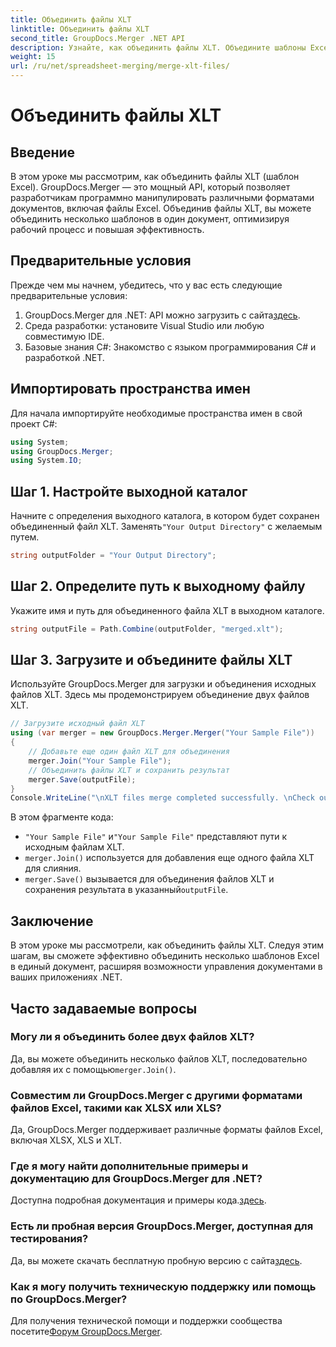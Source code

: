 ```yaml
---
title: Объединить файлы XLT
linktitle: Объединить файлы XLT
second_title: GroupDocs.Merger .NET API
description: Узнайте, как объединить файлы XLT. Объедините шаблоны Excel программно на C# с помощью этого пошагового руководства.
weight: 15
url: /ru/net/spreadsheet-merging/merge-xlt-files/
---
```


# Объединить файлы XLT

## Введение
В этом уроке мы рассмотрим, как объединить файлы XLT (шаблон Excel). GroupDocs.Merger — это мощный API, который позволяет разработчикам программно манипулировать различными форматами документов, включая файлы Excel. Объединив файлы XLT, вы можете объединить несколько шаблонов в один документ, оптимизируя рабочий процесс и повышая эффективность.
## Предварительные условия
Прежде чем мы начнем, убедитесь, что у вас есть следующие предварительные условия:
1.  GroupDocs.Merger для .NET: API можно загрузить с сайта[здесь](https://releases.groupdocs.com/merger/net/).
2. Среда разработки: установите Visual Studio или любую совместимую IDE.
3. Базовые знания C#: Знакомство с языком программирования C# и разработкой .NET.

## Импортировать пространства имен
Для начала импортируйте необходимые пространства имен в свой проект C#:
```csharp
using System; 
using GroupDocs.Merger;
using System.IO;
```
## Шаг 1. Настройте выходной каталог
 Начните с определения выходного каталога, в котором будет сохранен объединенный файл XLT. Заменять`"Your Output Directory"` с желаемым путем.
```csharp
string outputFolder = "Your Output Directory";
```
## Шаг 2. Определите путь к выходному файлу
Укажите имя и путь для объединенного файла XLT в выходном каталоге.
```csharp
string outputFile = Path.Combine(outputFolder, "merged.xlt");
```
## Шаг 3. Загрузите и объедините файлы XLT
Используйте GroupDocs.Merger для загрузки и объединения исходных файлов XLT. Здесь мы продемонстрируем объединение двух файлов XLT.
```csharp
// Загрузите исходный файл XLT
using (var merger = new GroupDocs.Merger.Merger("Your Sample File"))
{
    // Добавьте еще один файл XLT для объединения
    merger.Join("Your Sample File");
    // Объединить файлы XLT и сохранить результат
    merger.Save(outputFile);
}
Console.WriteLine("\nXLT files merge completed successfully. \nCheck output in {0}", outputFolder);
```
В этом фрагменте кода:
- `"Your Sample File"` и`"Your Sample File"` представляют пути к исходным файлам XLT.
- `merger.Join()` используется для добавления еще одного файла XLT для слияния.
- `merger.Save()` вызывается для объединения файлов XLT и сохранения результата в указанный`outputFile`.

## Заключение
В этом уроке мы рассмотрели, как объединить файлы XLT. Следуя этим шагам, вы сможете эффективно объединить несколько шаблонов Excel в единый документ, расширяя возможности управления документами в ваших приложениях .NET.

## Часто задаваемые вопросы
### Могу ли я объединить более двух файлов XLT?
Да, вы можете объединить несколько файлов XLT, последовательно добавляя их с помощью`merger.Join()`.
### Совместим ли GroupDocs.Merger с другими форматами файлов Excel, такими как XLSX или XLS?
Да, GroupDocs.Merger поддерживает различные форматы файлов Excel, включая XLSX, XLS и XLT.
### Где я могу найти дополнительные примеры и документацию для GroupDocs.Merger для .NET?
 Доступна подробная документация и примеры кода.[здесь](https://tutorials.groupdocs.com/merger/net/).
### Есть ли пробная версия GroupDocs.Merger, доступная для тестирования?
 Да, вы можете скачать бесплатную пробную версию с сайта[здесь](https://releases.groupdocs.com/).
### Как я могу получить техническую поддержку или помощь по GroupDocs.Merger?
 Для получения технической помощи и поддержки сообщества посетите[Форум GroupDocs.Merger](https://forum.groupdocs.com/c/merger/32).